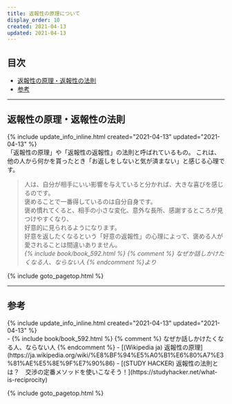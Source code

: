 ```yaml
---
title: 返報性の原理について
display_order: 10
created: 2021-04-13
updated: 2021-04-13
---
```



## <a name="index">目次</a>

<ul>
<li><a href="#about">返報性の原理・返報性の法則</a></li>
<li><a href="#reference">参考</a></li>
</ul>

* * *
## <a name="about">返報性の原理・返報性の法則</a>
<div class="chapter-updated">{% include update_info_inline.html created="2021-04-13" updated="2021-04-13" %}</div>
「返報性の原理」や「返報性の返報性」の法則と呼ばれているもの。  
これは、他の人から何かを貰ったとき「お返しをしないと気が済まない」と感じる心理です。

> 人は、自分が相手にいい影響を与えていると分かれば、大きな喜びを感じるのです。  
> 褒めることで一番得しているのは自分自身です。  
> 褒め慣れてくると、相手の小さな変化、意外な長所、感謝するところが見つけやすくなり、  
> 好意的に見られるようになります。  
> 好意を返したくなるという「好意の返報性」の心理によって、褒める人が愛されることは間違いありません。  
> <cite>{% include book/book_592.html %} {% comment %} なぜか話しかけたくなる人、ならない人 {% endcomment %}より</cite>

{% include goto_pagetop.html %}

* * *
## <a name="reference">参考</a>
<div class="chapter-updated">{% include update_info_inline.html created="2021-04-13" updated="2021-04-13" %}</div>
- {% include book/book_592.html %} {% comment %} なぜか話しかけたくなる人、ならない人 {% endcomment %}
- [(Wikipedia ja) 返報性の原理](https://ja.wikipedia.org/wiki/%E8%BF%94%E5%A0%B1%E6%80%A7%E3%81%AE%E5%8E%9F%E7%90%86)
- [(STUDY HACKER) 返報性の法則とは？　交渉の定番メソッドを使いこなそう！](https://studyhacker.net/what-is-reciprocity)

{% include goto_pagetop.html %}

